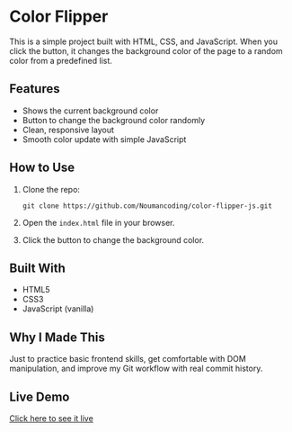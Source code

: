 # Color Flipper

This is a simple project built with HTML, CSS, and JavaScript. When you click the button, it changes the background color of the page to a random color from a predefined list.

## Features

* Shows the current background color
* Button to change the background color randomly
* Clean, responsive layout
* Smooth color update with simple JavaScript

## How to Use

1. Clone the repo:

   ```
   git clone https://github.com/Noumancoding/color-flipper-js.git
   ```

2. Open the `index.html` file in your browser.

3. Click the button to change the background color.

## Built With

* HTML5
* CSS3
* JavaScript (vanilla)

## Why I Made This

Just to practice basic frontend skills, get comfortable with DOM manipulation, and improve my Git workflow with real commit history.

## Live Demo

[Click here to see it live](https://noumancoding.github.io/color-flipper-js)
